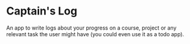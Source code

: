 # Captain's Log
An app to write logs about your progress on a course, project or any relevant task the user might have (you could even use it as a todo app).
